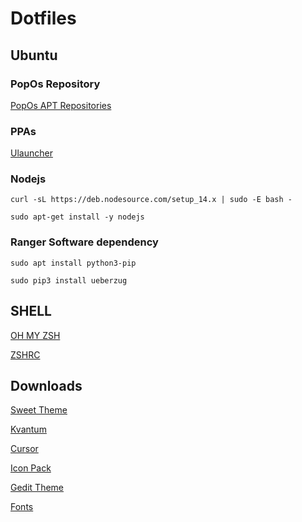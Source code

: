 
# Dotfiles

## Ubuntu
### PopOs Repository
[PopOs APT Repositories](https://apt.pop-os.org/)
 
### PPAs
[Ulauncher](https://ulauncher.io/)


### Nodejs
```curl -sL https://deb.nodesource.com/setup_14.x | sudo -E bash -```

```sudo apt-get install -y nodejs```

### Ranger Software dependency
```sudo apt install python3-pip```

```sudo pip3 install ueberzug```


## SHELL
[OH MY ZSH](https://ohmyz.sh/)

[ZSHRC](https://gist.github.com/micaelviana)

## Downloads
[Sweet Theme](https://www.gnome-look.org/p/1253385/)

[Kvantum](https://store.kde.org/p/1294013/)

[Cursor](https://www.gnome-look.org/p/1393084/)

[Icon Pack](https://www.gnome-look.org/s/Gnome/p/1279924)

[Gedit Theme](https://github.com/isdampe/gedit-gtk-one-dark-style-scheme)

[Fonts](https://github.com/ryanoasis/nerd-fonts/releases/)
